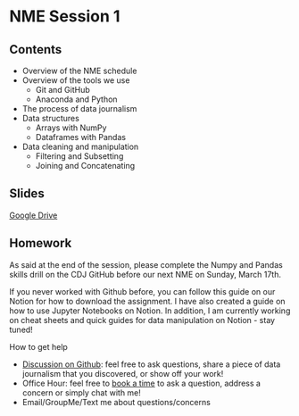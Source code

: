 # NME Session 1

## Contents
- Overview of the NME schedule
- Overview of the tools we use
    - Git and GitHub
    - Anaconda and Python
- The process of data journalism
- Data structures 
  - Arrays with NumPy
  - Dataframes with Pandas
- Data cleaning and manipulation
  - Filtering and Subsetting
  - Joining and Concatenating

## Slides

[Google Drive](https://docs.google.com/presentation/d/1PAZRyXl7olU_1fJp6OZy7u-8m3QNVWeDiS3-eMOkpwI/edit?usp=drive_web)

## Homework

As said at the end of the session, please complete the Numpy and Pandas skills drill on the CDJ GitHub before our next NME on Sunday, March 17th.

If you never worked with Github before, you can follow this guide on our Notion for how to download the assignment. I have also created a guide on how to use Jupyter Notebooks on Notion. In addition, I am currently working on cheat sheets and quick guides for data manipulation on Notion - stay tuned! 

How to get help
- [Discussion on Github](https://github.com/cornelldatajournal/SP24-NME/discussions): feel free to ask questions, share a piece of data journalism that you discovered, or show off your work!
- Office Hour: feel free to [book a time](https://calendly.com/zz475/cdj-sp24-nme-office-hours) to ask a question, address a concern or simply chat with me! 
- Email/GroupMe/Text me about questions/concerns
